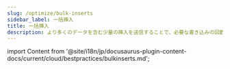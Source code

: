 ```yaml
---
slug: /optimize/bulk-inserts
sidebar_label: 一括挿入
title: 一括挿入
description: より多くのデータを含む少量の挿入を送信することで、必要な書き込みの回数を減らすことができます。
---
```


import Content from '@site/i18n/jp/docusaurus-plugin-content-docs/current/cloud/bestpractices/bulkinserts.md';

<Content />
